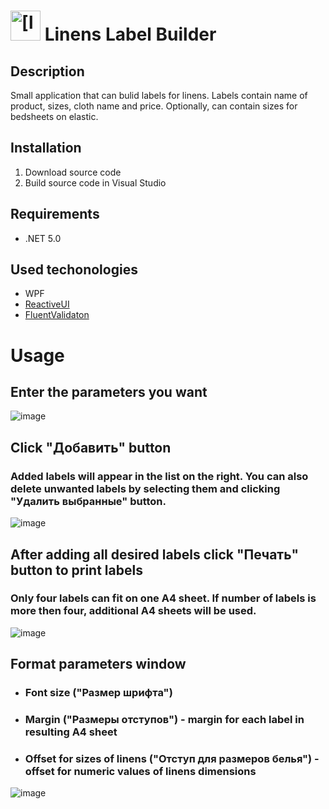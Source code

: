 <img src="https://user-images.githubusercontent.com/44492725/127859023-05c935d0-1c01-41c3-bc1d-ba13920b454f.png" alt="[logo]" width="48"/> Linens Label Builder
=======================

## Description
Small application that can bulid labels for linens. Labels contain name of product, sizes, cloth name and price. Optionally, can contain sizes for bedsheets on elastic.

## Installation
 1. Download source code
 2. Build source code in Visual Studio
 
## Requirements
  * .NET 5.0
  
## Used techonologies
  * WPF
  * [ReactiveUI](https://www.reactiveui.net/)
  * [FluentValidaton](https://fluentvalidation.net/)

# Usage
## Enter the parameters you want
![image](https://user-images.githubusercontent.com/44492725/129508131-8681d74c-8837-4e36-ad70-60f6f96ebebe.png)

## Click "Добавить" button
### Added labels will appear in the list on the right. You can also delete unwanted labels by selecting them and clicking "Удалить выбранные" button.
![image](https://user-images.githubusercontent.com/44492725/129508198-0dce38c8-a4cd-4edf-b738-569001493eb7.png)

## After adding all desired labels click "Печать" button to print labels
### Only four labels can fit on one A4 sheet. If number of labels is more then four, additional A4 sheets will be used.
![image](https://user-images.githubusercontent.com/44492725/129508231-8977bdc5-5d3f-43b0-a13a-6b6fba78c500.png)

## Format parameters window
* ### Font size ("Размер шрифта")
* ### Margin ("Размеры отступов") - margin for each label in resulting A4 sheet
* ### Offset for sizes of linens ("Отступ для размеров белья") - offset for numeric values of linens dimensions
![image](https://user-images.githubusercontent.com/44492725/127857505-d9e2dab3-8d0b-47ea-8a0b-465cf9355034.png)



